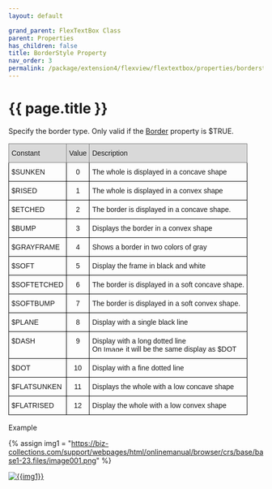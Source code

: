 ```yaml
---
layout: default

grand_parent: FlexTextBox Class
parent: Properties
has_children: false
title: BorderStyle Property
nav_order: 3
permalink: /package/extension4/flexview/flextextbox/properties/borderstyle
---
```

# {{ page.title }}

Specify the border type. Only valid if the <a href="/package/extension4/flexview/flexcheckbutton/properties/border">Border</a> property is $TRUE.

<style type="text/css">
.tg  {border-collapse:collapse;border-spacing:0;}
.tg td{border-color:black;border-style:solid;border-width:1px;font-family:Arial, sans-serif;font-size:14px;
  overflow:hidden;padding:10px 5px;word-break:normal;}
.tg th{border-color:black;border-style:solid;border-width:1px;font-family:Arial, sans-serif;font-size:14px;
  font-weight:normal;overflow:hidden;padding:10px 5px;word-break:normal;}
.tg .tg-tcrt{font-family:Arial, Helvetica, sans-serif !important;text-align:center;vertical-align:top}
.tg .tg-i7zr{font-family:Arial, Helvetica, sans-serif !important;text-align:left;vertical-align:top}
.tg .tg-23hc{background-color:#D9D9D9;border-color:inherit;font-family:Arial, Helvetica, sans-serif !important;text-align:left;
  vertical-align:top}
.tg .tg-z50u{background-color:#D9D9D9;border-color:inherit;font-family:Arial, Helvetica, sans-serif !important;text-align:center;
  vertical-align:top}
</style>
<table class="tg">
<thead>
  <tr>
    <th class="tg-23hc">Constant</th>
    <th class="tg-z50u">Value</th>
    <th class="tg-23hc">Description</th>
  </tr>
</thead>
<tbody>
  <tr>
    <td class="tg-i7zr">$SUNKEN</td>
    <td class="tg-tcrt">0</td>
    <td class="tg-i7zr">The whole is displayed in a concave shape</td>
  </tr>
  <tr>
    <td class="tg-i7zr">$RISED</td>
    <td class="tg-tcrt">1</td>
    <td class="tg-i7zr">The whole is displayed in a convex shape</td>
  </tr>
  <tr>
    <td class="tg-i7zr">$ETCHED</td>
    <td class="tg-tcrt">2</td>
    <td class="tg-i7zr">The border is displayed in a concave shape.</td>
  </tr>
  <tr>
    <td class="tg-i7zr">$BUMP</td>
    <td class="tg-tcrt">3</td>
    <td class="tg-i7zr">Displays the border in a convex shape</td>
  </tr>
  <tr>
    <td class="tg-i7zr">$GRAYFRAME</td>
    <td class="tg-tcrt">4</td>
    <td class="tg-i7zr">Shows a border in two colors of gray</td>
  </tr>
  <tr>
    <td class="tg-i7zr">$SOFT</td>
    <td class="tg-tcrt">5</td>
    <td class="tg-i7zr">Display the frame in black and white</td>
  </tr>
  <tr>
    <td class="tg-i7zr">$SOFTETCHED</td>
    <td class="tg-tcrt">6</td>
    <td class="tg-i7zr">The border is displayed in a soft concave shape.</td>
  </tr>
  <tr>
    <td class="tg-i7zr">$SOFTBUMP</td>
    <td class="tg-tcrt">7</td>
    <td class="tg-i7zr">The border is displayed in a soft convex shape.</td>
  </tr>
  <tr>
    <td class="tg-i7zr">$PLANE</td>
    <td class="tg-tcrt">8</td>
    <td class="tg-i7zr">Display with a single black line</td>
  </tr>
  <tr>
    <td class="tg-i7zr">$DASH</td>
    <td class="tg-tcrt">9</td>
    <td class="tg-i7zr">Display with a long dotted line<br>On <img src="https://biz-collections.com/support/webpages/html/onlinemanual/browser/crs/ver_images/mver-non.gif" alt="Image" width="40" height="12"> it will be the same display as $DOT</td>
  </tr>
  <tr>
    <td class="tg-i7zr">$DOT</td>
    <td class="tg-tcrt">10</td>
    <td class="tg-i7zr">Display with a fine dotted line</td>
  </tr>
  <tr>
    <td class="tg-i7zr">$FLATSUNKEN</td>
    <td class="tg-tcrt">11</td>
    <td class="tg-i7zr">Displays the whole with a low concave shape</td>
  </tr>
  <tr>
    <td class="tg-i7zr">$FLATRISED</td>
    <td class="tg-tcrt">12</td>
    <td class="tg-i7zr">Display the whole with a low convex shape</td>
  </tr>
</tbody>
</table>


Example

{% assign img1 = "https://biz-collections.com/support/webpages/html/onlinemanual/browser/crs/base/base1-23.files/image001.png" %}

<a href="{{ img1 }}" target="_blank"> <img src="{{ img1 }}" alt="{{img1}}"></a>